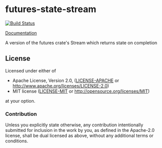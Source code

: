 # futures-state-stream

[![Build Status](https://travis-ci.org/sfackler/futures-state-stream.svg?branch=master)](https://travis-ci.org/sfackler/futures-state-stream)

[Documentation](https://docs.rs/futures-state-stream/0.1.0/futures_state_stream)

A version of the futures crate's Stream which returns state on completion

## License

Licensed under either of

 * Apache License, Version 2.0, ([LICENSE-APACHE](LICENSE-APACHE) or http://www.apache.org/licenses/LICENSE-2.0)
 * MIT license ([LICENSE-MIT](LICENSE-MIT) or http://opensource.org/licenses/MIT)

at your option.

### Contribution

Unless you explicitly state otherwise, any contribution intentionally
submitted for inclusion in the work by you, as defined in the Apache-2.0
license, shall be dual licensed as above, without any additional terms or
conditions.
